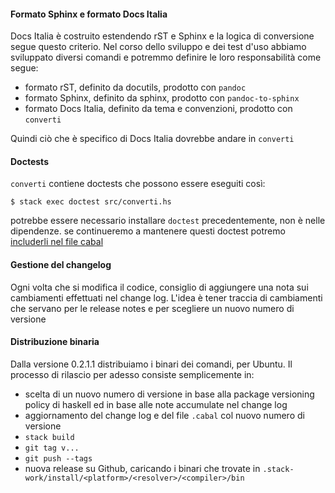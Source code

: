 
#### Formato Sphinx e formato Docs Italia

Docs Italia è costruito estendendo rST e Sphinx e la logica di
conversione segue questo criterio. Nel corso dello sviluppo e dei test
d'uso abbiamo sviluppato diversi comandi e potremmo definire le loro
responsabilità come segue:

- formato rST, definito da docutils, prodotto con `pandoc`
- formato Sphinx, definito da sphinx, prodotto con `pandoc-to-sphinx`
- formato Docs Italia, definito da tema e convenzioni, prodotto con `converti`

Quindi ciò che è specifico di Docs Italia dovrebbe andare in `converti`

#### Doctests

`converti` contiene doctests che possono essere eseguiti così:

    $ stack exec doctest src/converti.hs

potrebbe essere necessario installare `doctest` precedentemente, non è
nelle dipendenze. se continueremo a mantenere questi doctest potremo
[includerli nel file
cabal](https://github.com/sol/doctest#cabal-integration)

#### Gestione del changelog

Ogni volta che si modifica il codice, consiglio di aggiungere una nota
sui cambiamenti effettuati nel change log. L'idea è tener traccia di
cambiamenti che servano per le release notes e per scegliere un nuovo
numero di versione

#### Distribuzione binaria

Dalla versione 0.2.1.1 distribuiamo i binari dei comandi, per
Ubuntu. Il processo di rilascio per adesso consiste semplicemente in:

- scelta di un nuovo numero di versione in base alla package versioning policy di haskell ed in base alle note accumulate nel change log
- aggiornamento del change log e del file `.cabal` col nuovo numero di versione
- `stack build`
- `git tag v...`
- `git push --tags`
- nuova release su Github, caricando i binari che trovate in `.stack-work/install/<platform>/<resolver>/<compiler>/bin`


